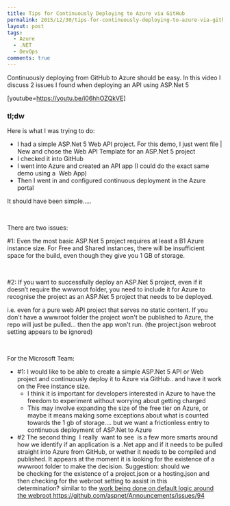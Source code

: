 ```yaml
---
title: Tips for Continuously Deploying to Azure via GitHub
permalink: 2015/12/30/tips-for-continuously-deploying-to-azure-via-github/
layout: post
tags:
  - Azure
  - .NET
  - DevOps
comments: true
---
```


Continuously deploying from GitHub to Azure should be easy. In this video I discuss 2 issues I found when deploying an API using ASP.Net 5

[youtube=https://youtu.be/i06hhOZQkVE]
<h3>tl;dw</h3>
Here is what I was trying to do:
<ul>
	<li>I had a simple ASP.Net 5 Web API project.
For this demo, I just went file | New and chose the Web API Template for an ASP.Net 5 project</li>
	<li><span style="font-weight:400;">I checked it into GitHub</span></li>
	<li><span style="font-weight:400;">I went into Azure and created an API app (I could do the exact same demo using a  Web App)</span></li>
	<li><span style="font-weight:400;">Then I went in and configured continuous deployment in the Azure portal</span></li>
</ul>
<span style="font-weight:400;">It should have been simple.....</span>

 

<span style="font-weight:400;">There are two issues: </span>

<span style="font-weight:400;">#1: Even the most basic ASP.Net 5 project requires at least a B1 Azure instance size. For Free and Shared instances, there will be insufficient space for the build, even though they give you 1 GB of storage.</span>

 

<span style="font-weight:400;">#2: If you want to successfully deploy an ASP.Net 5 project, even if it doesn’t require the wwwroot folder, you need to include it for Azure to recognise the project as an ASP.Net 5 project that needs to be deployed.</span>

i.e. even for a pure web API project that serves no static content. If you don't have a wwwroot folder the project won't be published to Azure, the repo will just be pulled... then the app won't run. (the project.json webroot setting appears to be ignored)

 

For the Microsoft Team:
<ul>
	<li style="font-weight:400;"><span style="font-weight:400;">#1: I would like to be able to create a simple ASP.Net 5 API or Web project and continuously deploy it to Azure via GitHub.. and have it work on the Free instance size.</span>
<ul>
	<li style="font-weight:400;"><span style="font-weight:400;">I think it is important for developers interested in Azure to have the freedom to experiment without worrying about getting charged</span></li>
	<li style="font-weight:400;"><span style="font-weight:400;">This may involve expanding the size of the free tier on Azure, or maybe it means making some exceptions about what is counted towards the 1 gb of storage…. but we want a frictionless entry to continuous deployment of ASP.Net to Azure</span></li>
</ul>
</li>
	<li style="font-weight:400;"><span style="font-weight:400;">#2 The second thing  I really  want to see  is a few more smarts around how we identify if an application is a .Net app and if it needs to be pulled straight into Azure from GitHub, or wether it needs to be compiled and published. It appears at the moment it is looking for the existence of a wwwroot folder to make the decision. Suggestion: should we be checking for the existence of a project.json or a hosting.json and then checking for the webroot setting to assist in this determination? similar to the <a href="https://github.com/aspnet/Announcements/issues/94" target="_blank">work being done on default logic around the webroot</a><a href="https://github.com/aspnet/Announcements/issues/94"> https://github.com/aspnet/Announcements/issues/94</a></span></li>
</ul>
 

